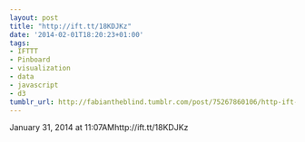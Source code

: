 ```yaml
---
layout: post
title: "‎http://ift.tt/18KDJKz"
date: '2014-02-01T18:20:23+01:00'
tags:
- IFTTT
- Pinboard
- visualization
- data
- javascript
- d3
tumblr_url: http://fabiantheblind.tumblr.com/post/75267860106/http-ift-tt-18kdjkz
---
```

January 31, 2014 at 11:07AMhttp://ift.tt/18KDJKz
